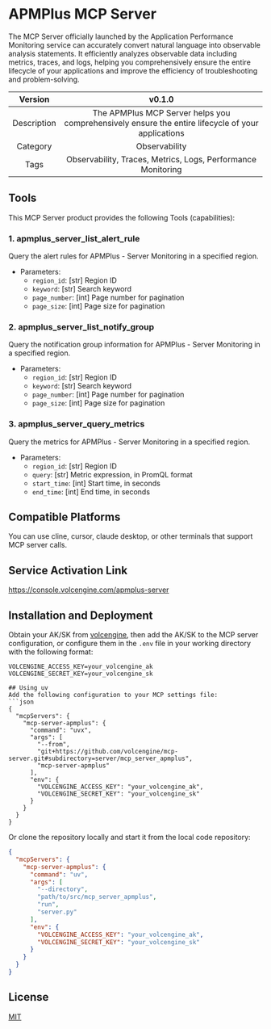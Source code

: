 # APMPlus MCP Server

The MCP Server officially launched by the Application Performance Monitoring service can accurately convert natural language into observable analysis statements. It efficiently analyzes observable data including metrics, traces, and logs, helping you comprehensively ensure the entire lifecycle of your applications and improve the efficiency of troubleshooting and problem-solving.

| Version | v0.1.0 |
| :-: |:----------------:|
| Description | The APMPlus MCP Server helps you comprehensively ensure the entire lifecycle of your applications |
| Category | Observability |
| Tags | Observability, Traces, Metrics, Logs, Performance Monitoring |

## Tools
This MCP Server product provides the following Tools (capabilities):
### 1. apmplus_server_list_alert_rule
Query the alert rules for APMPlus - Server Monitoring in a specified region.
- Parameters:
  - `region_id`: [str] Region ID
  - `keyword`: [str] Search keyword
  - `page_number`: [int] Page number for pagination
  - `page_size`: [int] Page size for pagination

### 2. apmplus_server_list_notify_group
Query the notification group information for APMPlus - Server Monitoring in a specified region.
- Parameters:
  - `region_id`: [str] Region ID
  - `keyword`: [str] Search keyword
  - `page_number`: [int] Page number for pagination
  - `page_size`: [int] Page size for pagination

### 3. apmplus_server_query_metrics
Query the metrics for APMPlus - Server Monitoring in a specified region.
- Parameters:
  - `region_id`: [str] Region ID
  - `query`: [str] Metric expression, in PromQL format
  - `start_time`: [int] Start time, in seconds
  - `end_time`: [int] End time, in seconds

## Compatible Platforms
You can use cline, cursor, claude desktop, or other terminals that support MCP server calls.

## Service Activation Link
https://console.volcengine.com/apmplus-server

## Installation and Deployment
Obtain your AK/SK from [volcengine](https://www.volcengine.com/docs/6291/65568), then add the AK/SK to the MCP server configuration, or configure them in the `.env` file in your working directory with the following format:
```shell
VOLCENGINE_ACCESS_KEY=your_volcengine_ak
VOLCENGINE_SECRET_KEY=your_volcengine_sk

## Using uv
Add the following configuration to your MCP settings file:
```json
{
  "mcpServers": {
    "mcp-server-apmplus": {
      "command": "uvx",
      "args": [
        "--from",
        "git+https://github.com/volcengine/mcp-server.git#subdirectory=server/mcp_server_apmplus",
        "mcp-server-apmplus"
      ],
      "env": {
        "VOLCENGINE_ACCESS_KEY": "your_volcengine_ak",
        "VOLCENGINE_SECRET_KEY": "your_volcengine_sk"
      }
    }
  }
}
```
Or clone the repository locally and start it from the local code repository:
```json
{
  "mcpServers": {
    "mcp-server-apmplus": {
      "command": "uv",
      "args": [
        "--directory",
        "path/to/src/mcp_server_apmplus",
        "run",
        "server.py"
      ],
      "env": {
        "VOLCENGINE_ACCESS_KEY": "your_volcengine_ak",
        "VOLCENGINE_SECRET_KEY": "your_volcengine_sk"
      }
    }
  }
}
```

## License
[MIT](https://github.com/volcengine/mcp-server/blob/main/LICENSE)